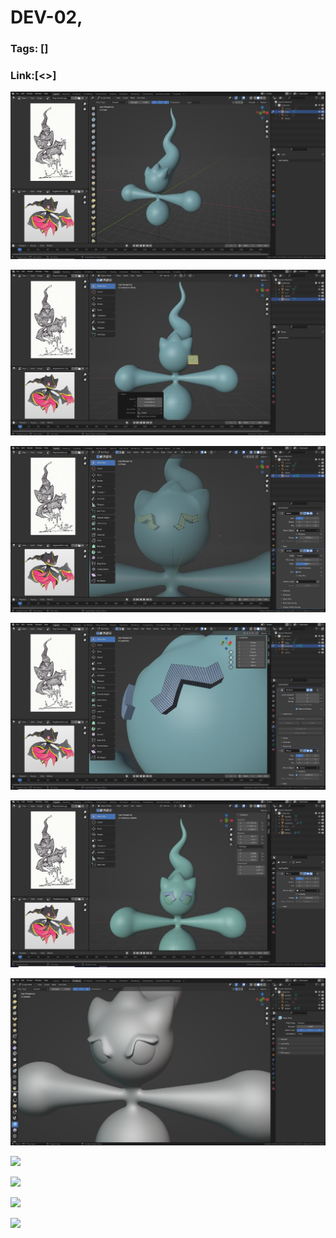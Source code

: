 # DEV-02,
### Tags: []
### Link:[<>]

![](../images/DEV-02/DEV-02-A1.png)

![](../images/DEV-02/DEV-02-A2.png)

![](../images/DEV-02/DEV-02-A3.png)

![](../images/DEV-02/DEV-02-A4.png)

![](../images/DEV-02/DEV-02-A5.png)

![](../images/DEV-02/DEV-02-A6.png)

![](../images/DEV-02/DEV-02-A7.png)

![](../images/DEV-02/DEV-02-A8.png)

![](../images/DEV-02/DEV-02-A9.png)

![](../images/DEV-02/DEV-02-A10.png)

